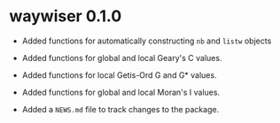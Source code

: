 # waywiser 0.1.0

* Added functions for automatically constructing `nb` and `listw` objects

* Added functions for global and local Geary's C values.

* Added functions for local Getis-Ord G and G* values.

* Added functions for global and local Moran's I values.

* Added a `NEWS.md` file to track changes to the package.

